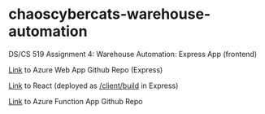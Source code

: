 # chaoscybercats-warehouse-automation
DS/CS 519 Assignment 4: Warehouse Automation: Express App (frontend)

[Link](https://github.com/fjgao2buedu/chaoscybercats-warehouse-automation/tree/node_ver) to Azure Web App Github Repo (Express)

[Link](https://github.com/fjgao2buedu/ds-cs-519-assignment-4) to React (deployed as [/client/build](https://github.com/fjgao2buedu/chaoscybercats-warehouse-automation/tree/node_ver/client/build) in Express)

[Link](https://github.com/fjgao2buedu/chaoscybercats-warehouse-automation-function) to Azure Function App Github Repo
